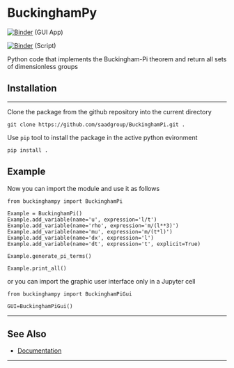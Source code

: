 # BuckinghamPy

[![Binder](https://mybinder.org/badge_logo.svg)](https://mybinder.org/v2/gh/saadgroup/BuckinghamPy/master?filepath=buckinghampy-gui.ipynb) (GUI App)

[![Binder](https://mybinder.org/badge_logo.svg)](https://mybinder.org/v2/gh/saadgroup/BuckinghamPy/master?filepath=examples.ipynb) (Script)

Python code that implements the Buckingham-Pi theorem and return all sets of dimensionless groups

## Installation
---
Clone the package from the github repository into the current directory
```buildoutcfg
git clone https://github.com/saadgroup/BuckinghamPi.git . 
```
Use `pip` tool to install the package in the active python evironment
```buildoutcfg
pip install .
```
## Example
Now you can import the module and use it as follows
```buildoutcfg
from buckinghampy import BuckinghamPi

Example = BuckinghamPi()
Example.add_variable(name='u', expression='l/t')
Example.add_variable(name='rho', expression='m/(l**3)')
Example.add_variable(name='mu', expression='m/(t*l)')
Example.add_variable(name='dx', expression='l')
Example.add_variable(name='dt', expression='t', explicit=True)

Example.generate_pi_terms()

Example.print_all()
```
or you can import the graphic user interface only in a Jupyter cell
```buildoutcfg
from buckinghampy import BuckinghamPiGui

GUI=BuckinghamPiGui()
```

---
## See Also

* [Documentation](https://htmlpreview.github.io/?https://github.com/saadgroup/BuckinghamPy/blob/master/doc/buckinghampi.m.html)
--- 
